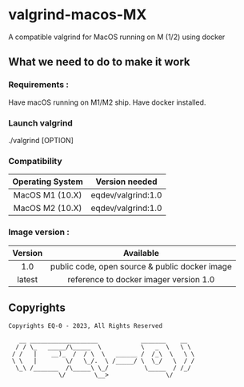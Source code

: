 # valgrind-macos-MX
A compatible valgrind for MacOS running on M (1/2) using docker

## What we need to do to make it work

### Requirements : 
Have macOS running on M1/M2 ship.
Have docker installed.

### Launch valgrind
./valgrind [OPTION]

### Compatibility
| Operating System         | Version needed |
| :---:                    | :---:          |
| MacOS M1 (10.X)          |     eqdev/valgrind:1.0 |
| MacOS M2 (10.X)          |     eqdev/valgrind:1.0 |

### Image version :
| Version         | Available |
| :---:                    | :---:          |
| 1.0          |     public code, open source & public docker image |
| latest          |     reference to docker imager version 1.0 |

## Copyrights

```text
Copyrights EQ-0 - 2023, All Rights Reserved

   __ ___________________            _______    __   
  / / \_   _____/\_____  \           \   _  \   \ \  
 / /   |    __)_  /  / \  \   ______ /  /_\  \   \ \ 
 \ \   |        \/   \_/.  \ /_____/ \  \_/   \  / / 
  \_\ /_______  /\_____\ \_/          \_____  / /_/  
              \/        \__>                \/       
```

